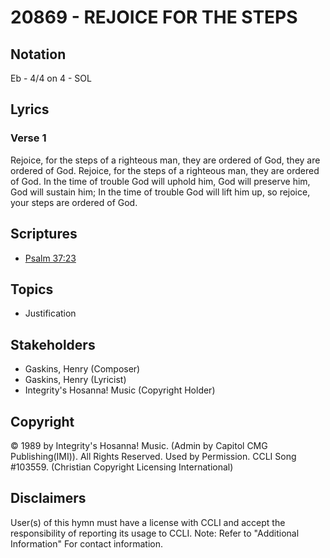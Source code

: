 # 20869 - REJOICE FOR THE STEPS

## Notation

Eb - 4/4 on 4 - SOL

## Lyrics

### Verse 1

Rejoice, for the steps of a righteous man, they are ordered of God, they are ordered of God. Rejoice, for the steps of a righteous man, they are ordered of God. In the time of trouble God will uphold him, God will preserve him, God will sustain him; In the time of trouble God will lift him up, so rejoice, your steps are ordered of God. 


## Scriptures

- [Psalm 37:23](https://www.biblegateway.com/passage/?search=Psalm%2037%3A23)

## Topics

- Justification

## Stakeholders

- Gaskins, Henry (Composer)
- Gaskins, Henry (Lyricist)
- Integrity's Hosanna! Music (Copyright Holder)

## Copyright

© 1989 by Integrity's Hosanna! Music. (Admin by Capitol CMG Publishing(IMI)). All Rights Reserved. Used by Permission. CCLI Song #103559.
(Christian Copyright Licensing International)

## Disclaimers

User(s) of this hymn must have a license with CCLI and accept the responsibility of reporting its usage to CCLI.
Note: Refer to "Additional Information" For contact information.

